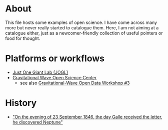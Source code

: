 # About

This file hosts some examples of open science. I have come across many more but never really started to catalogue them. Here, I am not aiming at a catalogue either, just as a newcomer-friendly collection of useful pointers or food for thought.

# Platforms or workflows

* [Just One Giant Lab (JOGL)](https://jogl.io/)
* [Gravitational Wave Open Science Center](https://www.gw-openscience.org/about/)
  - see also [Gravitational-Wave Open Data Workshop #3](https://www.gw-openscience.org/s/workshop3/)

# History

* ["On the evening of 23 September 1846, the day Galle received the letter, he discovered Neptune"](https://en.wikipedia.org/w/index.php?title=Neptune&oldid=982712332#Discovery)
